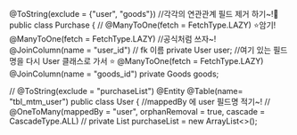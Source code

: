 @ToString(exclude = {"user", "goods"})  //각각의 연관관계 필드 제거 하기~!🌟
public class Purchase {
// @ManyToOne(fetch = FetchType.LAZY) ⭐️암기!
@ManyToOne(fetch = FetchType.LAZY)    //공식처럼 쓰자~!
@JoinColumn(name = "user_id")      // fk 이름
private User user;  //여기 있는 필드명을 다시 User 클래스로 가서 ⭐️
@ManyToOne(fetch = FetchType.LAZY)
@JoinColumn(name = "goods_id")
private Goods goods;


//
@ToString(exclude = "purchaseList")
@Entity
@Table(name= "tbl_mtm_user")
public class User {
                    //mappedBy 에 user 필드명 적기~!
//    @OneToMany(mappedBy = "user", orphanRemoval = true, cascade = CascadeType.ALL)
//    private List<Purchase> purchaseList = new ArrayList<>();